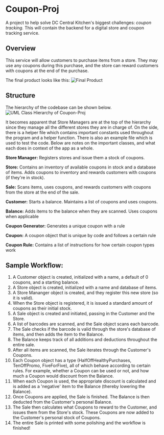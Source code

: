 # Coupon-Proj

A project to help solve DC Central Kitchen's biggest challenges: <i> coupon tracking.</i> This will contain the backend for a digital store and coupon tracking service.

## Overview

This service will allow customers to purchase items from a store. They may use any coupons during this purchase, and the store can reward customers with coupons at the end of the purchase.

The final product looks like this: ![Final Product](https://www.notion.so/image/https%3A%2F%2Fs3-us-west-2.amazonaws.com%2Fsecure.notion-static.com%2Fce5dd3a5-bf5c-4326-83c5-706cda059a2b%2FUntitled.png?table=block&id=65d1b29a-1267-4023-825f-8b89435ed844&width=2880&cache=v2)


## Structure

The hierarchy of the codebase can be shown below. ![UML Class Hierarchy of Coupon-Proj](https://www.lucidchart.com/publicSegments/view/a45c4ac1-b423-4132-a14a-be00ebccd228/image.png)

It becomes apparent that Store Managers are at the top of the hierarchy since they manage all the different stores they are in charge of. On the side, there is a helper file which contains important constants used throughout the program and a helper function. There is also an example file which is used to test the code. Below are notes on the important classes, and what each does in context of the app as a whole.

**Store Manager:** Registers stores and issue them a stock of coupons.

**Store:** Contains an inventory of available coupons in stock and a database of items. Adds coupons to inventory and rewards customers with coupons (if they're in stock).

**Sale:** Scans items, uses coupons, and rewards customers with coupons from the store at the end of the sale.

**Customer:** Starts a balance. Maintains a list of coupons and uses coupons.

**Balance:** Adds items to the balance when they are scanned. Uses coupons when applicable

**Coupon Generator:** Generates a unique coupon with a rule

**Coupon:** A coupon object that is unique by code and follows a certain rule

**Coupon Rule:** Contains a list of instructions for how certain coupon types work

## Sample Workflow:
1. A Customer object is created, initialized with a name, a default of 0 coupons, and a starting balance.
2. A Store object is created, initialized with a name and database of items.
3. A Store Mananger object is created, and they register this new store (so it is valid).
4. When the Store object is registered, it is issued a standard amount of coupons as their initial stock.
5. A Sale object is created and initiated, passing in the Customer and the Store.
6. A list of barcodes are scanned, and the Sale object scans each barcode.
7. The Sale checks if the barcode is valid through the store's database of items, and then adds the item to the Balance.
8. The Balance keeps track of all additions and deductions throughout the entire sale.
9. After all items are scanned, the Sale iterates through the Customer's Coupons.
10. Each Coupon object has a type (HalfOffHealthyPurchases, TenOffPromo, FiveForFive), all of which behave according to certain rules. For example, whether a Coupon can be used or not, and how much a Coupon would discount from the Balance.
11. When each Coupon is used, the appropriate discount is calculated and is added as a 'negative' item to the Balance (thereby lowering the Balance).
12. Once Coupons are applied, the Sale is finished. The Balance is then deducted from the Customer's personal Balance.
13. The Sale then calculates what Coupons to reward to the Customer, and issues them from the Store's stock. These Coupons are now added to the Customer's personal stock of Coupons.
14. The entire Sale is printed with some polishing and the workflow is finished!

